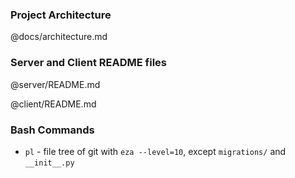 ### Project Architecture

@docs/architecture.md

### Server and Client README files

@server/README.md

@client/README.md

### Bash Commands
- `pl` - file tree of git with `eza --level=10`, except `migrations/` and `__init__.py`
